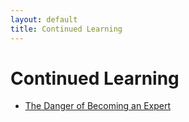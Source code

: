 ```yaml
---
layout: default
title: Continued Learning
---
```


# Continued Learning

* [The Danger of Becoming an Expert](https://medium.com/i-m-h-o/231d7499a75)
